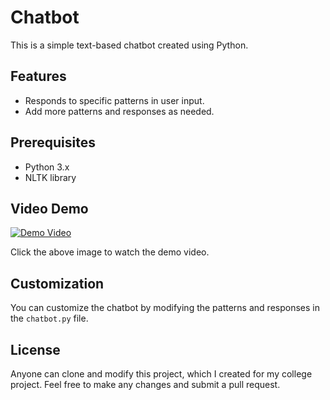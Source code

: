 # Chatbot

This is a simple text-based chatbot created using Python.

## Features

- Responds to specific patterns in user input.
- Add more patterns and responses as needed.

## Prerequisites

- Python 3.x
- NLTK library

## Video Demo
[![Demo Video](https://www.dsecctv.com/images/Demo%20clip%20icon%20md.png)](https://youtu.be/mJ9Tkuu33Is)

Click the above image to watch the demo video.


## Customization

You can customize the chatbot by modifying the patterns and responses in the `chatbot.py` file.

## License

Anyone can clone and modify this project, which I created for my college project. Feel free to make any changes and submit a pull request.

